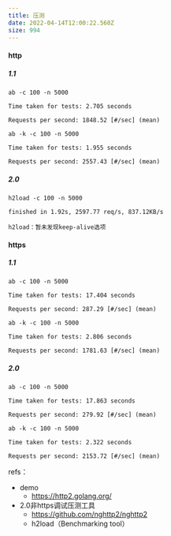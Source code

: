 ```yaml
---
title: 压测
date: 2022-04-14T12:00:22.560Z
size: 994
---
```

#### http

##### 1.1

```shell
ab -c 100 -n 5000

Time taken for tests: 2.705 seconds

Requests per second: 1848.52 [#/sec] (mean)

ab -k -c 100 -n 5000

Time taken for tests: 1.955 seconds

Requests per second: 2557.43 [#/sec] (mean)
```

##### 2.0

```shell
h2load -c 100 -n 5000

finished in 1.92s, 2597.77 req/s, 837.12KB/s

h2load：暂未发现keep-alive选项
```

#### https

##### 1.1

```shell
ab -c 100 -n 5000

Time taken for tests: 17.404 seconds

Requests per second: 287.29 [#/sec] (mean)

ab -k -c 100 -n 5000

Time taken for tests: 2.806 seconds

Requests per second: 1781.63 [#/sec] (mean)
```

##### 2.0

```shell
ab -c 100 -n 5000

Time taken for tests: 17.863 seconds

Requests per second: 279.92 [#/sec] (mean)

ab -k -c 100 -n 5000

Time taken for tests: 2.322 seconds

Requests per second: 2153.72 [#/sec] (mean)
```



refs：

- demo
  - https://http2.golang.org/
- 2.0非https调试压测工具
  - https://github.com/nghttp2/nghttp2
  - h2load（Benchmarking tool）
